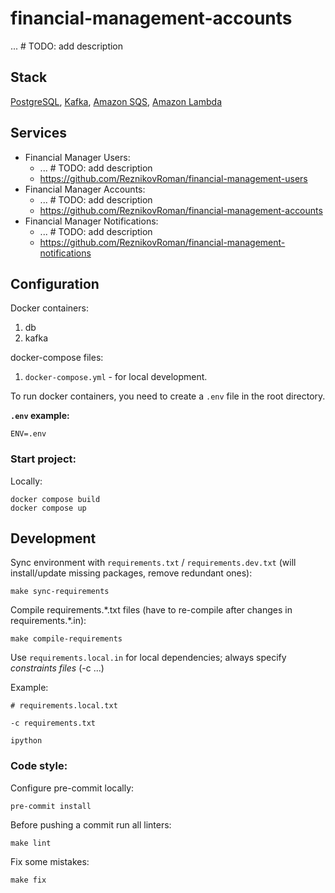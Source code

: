 # financial-management-accounts
... \# TODO: add description

## Stack
[PostgreSQL](https://www.postgresql.org/), [Kafka](https://kafka.apache.org/intro),
[Amazon SQS](https://aws.amazon.com/sqs/), [Amazon Lambda](https://aws.amazon.com/lambda/)

## Services
- Financial Manager Users:
  - ... \# TODO: add description
  - https://github.com/ReznikovRoman/financial-management-users
- Financial Manager Accounts:
  - ... \# TODO: add description
  - https://github.com/ReznikovRoman/financial-management-accounts
- Financial Manager Notifications:
  - ... \# TODO: add description
  - https://github.com/ReznikovRoman/financial-management-notifications

## Configuration
Docker containers:
1. db
2. kafka

docker-compose files:
 1. `docker-compose.yml` - for local development.

To run docker containers, you need to create a `.env` file in the root directory.

**`.env` example:**
```dotenv
ENV=.env
```

### Start project:

Locally:
```shell
docker compose build
docker compose up
```

## Development
Sync environment with `requirements.txt` / `requirements.dev.txt` (will install/update missing packages, remove redundant ones):
```shell
make sync-requirements
```

Compile requirements.\*.txt files (have to re-compile after changes in requirements.\*.in):
```shell
make compile-requirements
```

Use `requirements.local.in` for local dependencies; always specify _constraints files_ (-c ...)

Example:
```shell
# requirements.local.txt

-c requirements.txt

ipython
```

### Code style:
Configure pre-commit locally:

```shell
pre-commit install
```

Before pushing a commit run all linters:

```shell
make lint
```

Fix some mistakes:

```shell
make fix
```

